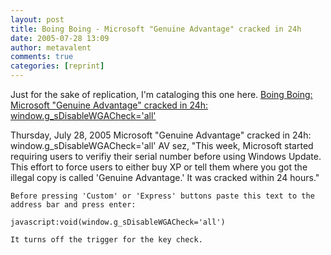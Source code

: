 ```yaml
---
layout: post
title: Boing Boing - Microsoft "Genuine Advantage" cracked in 24h
date: 2005-07-28 13:09
author: metavalent
comments: true
categories: [reprint]
---
```

Just for the sake of replication, I'm cataloging this one here.  <a href="http://www.boingboing.net/2005/07/28/microsoft_genuine_ad.html">Boing Boing: Microsoft "Genuine Advantage" cracked in 24h: window.g_sDisableWGACheck='all'</a>

Thursday, July 28, 2005
Microsoft "Genuine Advantage" cracked in 24h: window.g_sDisableWGACheck='all'
AV sez, "This week, Microsoft started requiring users to verifiy their serial number before using Windows Update. This effort to force users to either buy XP or tell them where you got the illegal copy is called 'Genuine Advantage.' It was cracked within 24 hours."

    Before pressing 'Custom' or 'Express' buttons paste this text to the address bar and press enter:

    javascript:void(window.g_sDisableWGACheck='all')

    It turns off the trigger for the key check. 
